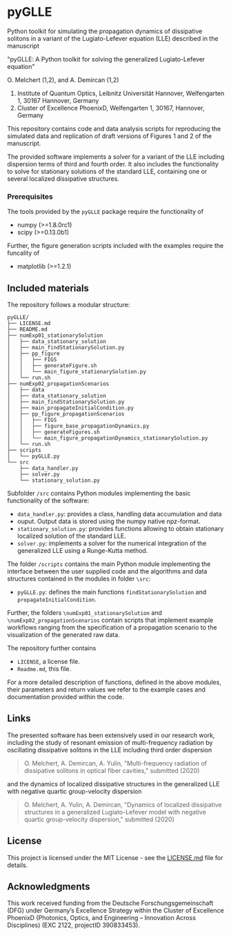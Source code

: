 # pyGLLE

Python toolkit for simulating the propagation dynamics of dissipative solitons
in a variant of the Lugiato-Lefever equation (LLE) described in the manuscript 

"pyGLLE: A Python toolkit for solving the generalized Lugiato-Lefever equation"

O. Melchert (1,2), and A. Demircan (1,2)

1. Institute of Quantum Optics, Leibnitz Universität Hannover, Welfengarten 1, 30167 Hannover, Germany
2. Cluster of Excellence PhoenixD, Welfengarten 1, 30167, Hannover, Germany

This repository contains code and data analysis scripts for reproducing the
simulated data and replication of draft versions of Figures 1 and 2 of the
manuscript. 

The provided software implements a solver for a variant of the LLE including
dispersion terms of third and fourth order. It also includes the functionality
to solve for stationary solutions of the standard LLE, containing one or
several localized dissipative structures.

### Prerequisites

The tools provided by the `pyGLLE` package require the functionality of 

* numpy (>=1.8.0rc1)
* scipy (>=0.13.0b1)

Further, the figure generation scripts included with the examples require the
funcality of

* matplotlib (>=1.2.1)

## Included materials

The repository follows a modular structure:

```
pyGLLE/
├── LICENSE.md
├── README.md
├── numExp01_stationarySolution
│   ├── data_stationary_solution
│   ├── main_findStationarySolution.py
│   ├── pp_figure
│   │   ├── FIGS
│   │   ├── generateFigure.sh
│   │   └── main_figure_stationarySolution.py
│   └── run.sh
├── numExp02_propagationScenarios
│   ├── data
│   ├── data_stationary_solution
│   ├── main_findStationarySolution.py
│   ├── main_propagateInitialCondition.py
│   ├── pp_figure_propagationScenarios
│   │   ├── FIGS
│   │   ├── figure_base_propagationDynamics.py
│   │   ├── generateFigures.sh
│   │   └── main_figure_propagationDynamics_stationarySolution.py
│   └── run.sh
├── scripts
│   └── pyGLLE.py
└── src
    ├── data_handler.py
    ├── solver.py
    └── stationary_solution.py
```

Subfolder `/src` contains Python modules implementing the basic functionality of the software:
* `data_handler.py`: provides a class, handling data accumulation and data
* ouput. Output data is stored using the numpy native npz-format.
* `stationary_solution.py`:
    provides functions allowing to obtain stationary localized solution of the standard LLE.
* `solver.py`: implements a solver for the numerical integration of the generalized LLE using a Runge-Kutta method.

The folder `/scripts` contains the main Python module implementing the
interface between the user supplied code and the algorithms and data structures
contained in the modules in folder `\src`:
* `pyGLLE.py`: defines the main functions `findStationarySolution` and
    `propagateInitialCondition`.

Further, the folders `\numExp01_stationarySolution` and
`\numExp02_propagationScenarios` contain scripts that implement example
workflows ranging from the specification of a propagation scenario to the
visualization of the generated raw data.

The repository further contains
* `LICENSE`, a license file.
* `Readme.md`, this file.

For a more detailed description of functions, defined in the above modules,
their parameters and return values we refer to the example cases and
documentation provided within the code.

## Links

The presented software has been extensively used in our research work,
including the study of resonant emission of multi-frequency radiation by
oscillating dissipative solitons in the LLE including third order dispersion

> O. Melchert, A. Demircan, A. Yulin, "Multi-frequency radiation of dissipative solitons in optical fiber cavities," submitted (2020) 

and the dynamics of localized dissipative structures in the generalized LLE with negative quartic group-velocity dispersion 

> O. Melchert, A. Yulin, A. Demircan, "Dynamics of localized dissipative structures in a generalized Lugiato-Lefever model with negative quartic group-velocity dispersion," submitted (2020) 

## License

This project is licensed under the MIT License - see the [LICENSE.md](LICENSE.md) file for details.

## Acknowledgments

This work received funding from the Deutsche Forschungsgemeinschaft  (DFG) under
Germany’s Excellence Strategy within the Cluster of Excellence PhoenixD
(Photonics, Optics, and Engineering – Innovation Across Disciplines) (EXC 2122,
projectID 390833453).
